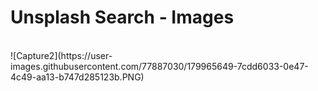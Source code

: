 # Unsplash Search - Images
<br>
![Capture2](https://user-images.githubusercontent.com/77887030/179965649-7cdd6033-0e47-4c49-aa13-b747d285123b.PNG)

